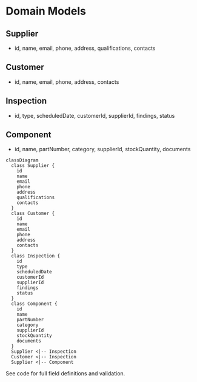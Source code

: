 # Domain Models

## Supplier
- id, name, email, phone, address, qualifications, contacts

## Customer
- id, name, email, phone, address, contacts

## Inspection
- id, type, scheduledDate, customerId, supplierId, findings, status

## Component
- id, name, partNumber, category, supplierId, stockQuantity, documents

```mermaid
classDiagram
  class Supplier {
    id
    name
    email
    phone
    address
    qualifications
    contacts
  }
  class Customer {
    id
    name
    email
    phone
    address
    contacts
  }
  class Inspection {
    id
    type
    scheduledDate
    customerId
    supplierId
    findings
    status
  }
  class Component {
    id
    name
    partNumber
    category
    supplierId
    stockQuantity
    documents
  }
  Supplier <|-- Inspection
  Customer <|-- Inspection
  Supplier <|-- Component
```

See code for full field definitions and validation. 
